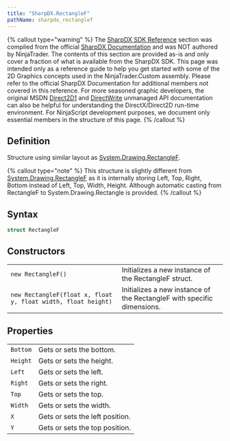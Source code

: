 ```yaml
---
title: "SharpDX.RectangleF"
pathName: sharpdx_rectanglef
---
```


{% callout type="warning" %}
The [SharpDX SDK Reference](sharpdx_sdk_reference) section was compiled from the official [SharpDX Documentation](http://sharpdx.org/) and was NOT authored by NinjaTrader. The contents of this section are provided as-is and only cover a fraction of what is available from the SharpDX SDK. This page was intended only as a reference guide to help you get started with some of the 2D Graphics concepts used in the NinjaTrader.Custom assembly. Please refer to the official SharpDX Documentation for additional members not covered in this reference. For more seasoned graphic developers, the original MSDN [Direct2D1](https://msdn.microsoft.com/en-us/library/windows/desktop/dd370990.aspx) and [DirectWrite](https://msdn.microsoft.com/en-us/library/windows/desktop/dd368038.aspx) unmanaged API documentation can also be helpful for understanding the DirectX/Direct2D run-time environment. For NinjaScript development purposes, we document only essential members in the structure of this page.
{% /callout %}

## Definition

Structure using similar layout as [System.Drawing.RectangleF](https://www.google.com/search?q=system.drawing.rectangleF&ie=utf-8&oe=utf-8).

{% callout type="note" %}
This structure is slightly different from [System.Drawing.RectangleF](https://www.google.com/search?q=system.drawing.rectangleF&ie=utf-8&oe=utf-8) as it is internally storing Left, Top, Right, Bottom instead of Left, Top, Width, Height. Although automatic casting from RectangleF to System.Drawing.Rectangle is provided.
{% /callout %}

## Syntax

```csharp
struct RectangleF
```

## Constructors

|  |  |
| --- | --- |
| `new RectangleF()` | Initializes a new instance of the RectangleF struct. |
| `new RectangleF(float x, float y, float width, float height)` | Initializes a new instance of the RectangleF with specific dimensions. |

## Properties

|  |  |
| --- | --- |
| `Bottom` | Gets or sets the bottom. |
| `Height` | Gets or sets the height. |
| `Left` | Gets or sets the left. |
| `Right` | Gets or sets the right. |
| `Top` | Gets or sets the top. |
| `Width` | Gets or sets the width. |
| `X` | Gets or sets the left position. |
| `Y` | Gets or sets the top position. |

